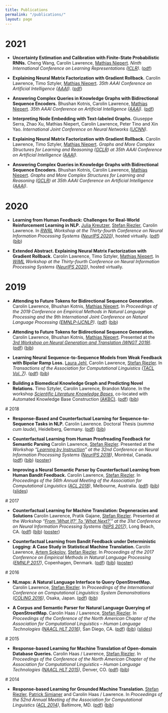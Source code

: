 ```yaml
---
title: Publications
permalink: "/publications/"
layout: page
---
```


# 2021
<ul>  
<p><li><b>Uncertainty Estimation and Calibration with Finite-State Probabilistic RNNs.</b> Cheng Wang, Carolin Lawrence, <a href='http://www.matlog.net'>Mathias Niepert</a>. <i>Ninth International Conference on Learning Representations (<a href="https://iclr.cc/">ICLR</a>)</i>. (<a href="https://arxiv.org/abs/2011.12010">pdf</a>)</li></p>
<p><li><b>Explaining Neural Matrix Factorization with Gradient Rollback.</b> Carolin Lawrence, Timo Sztyler, <a href='http://www.matlog.net'>Mathias Niepert</a>. <i>35th AAAI Conference on Artificial Intelligence (<a href="https://aaai.org/Conferences/AAAI-21/">AAAI</a>).</i> (<a href="https://arxiv.org/abs/2010.05516">pdf</a>)</li></p>
<p><li><b>Answering Complex Queries in Knowledge Graphs with Bidirectional Sequence Encoders.</b> Bhushan Kotnis, Carolin Lawrence, <a href='http://www.matlog.net'>Mathias Niepert</a>. <i>35th AAAI Conference on Artificial Intelligence (<a href="https://aaai.org/Conferences/AAAI-21/">AAAI</a>).</i> (<a href="https://arxiv.org/abs/2004.02596">pdf</a>)</li></p>
<p><li><b>Interpreting Node Embedding with Text-labeled Graphs.</b> Giuseppe Serra, Zhao Xu, Mathias Niepert, Carolin Lawrence, Peter Tino and Xin Yao. <i>International Joint Conference on Neural Networks (<a href="https://www.ijcnn.org/">IJCNN</a>)</i>.</li></p>
<p><li><b>Explaining Neural Matrix Factorization with Gradient Rollback.</b> Carolin Lawrence, Timo Sztyler, <a href='http://www.matlog.net'>Mathias Niepert</a>. <i>Graphs and More Complex Structures for Learning and Reasoning (<a href="https://sites.google.com/view/gclr2021/">GCLR</a>) at 35th AAAI Conference on Artificial Intelligence (<a href="https://aaai.org/Conferences/AAAI-21/">AAAI</a>)</i>.</li></p>  
<p><li><b>Answering Complex Queries in Knowledge Graphs with Bidirectional Sequence Encoders.</b> Bhushan Kotnis, Carolin Lawrence, <a href='http://www.matlog.net'>Mathias Niepert</a>. <i>Graphs and More Complex Structures for Learning and Reasoning (<a href="https://sites.google.com/view/gclr2021/">GCLR</a>) at 35th AAAI Conference on Artificial Intelligence (<a href="https://aaai.org/Conferences/AAAI-21/">AAAI</a>)</i>.</li></p>
</ul>
  
# 2020
<ul>  
<p><li><b>Learning from Human Feedback: Challenges for Real-World Reinforcement Learning in NLP.</b> <a href="https://research.google/people/JuliaKreutzer/">Julia Kreutzer</a>, <a href='http://www.cl.uni-heidelberg.de/~riezler/'>Stefan Riezler</a>, Carolin Lawrence. In <i><a href="https://sites.google.com/view/neurips2020rwrl">RWRL</a> Workshop at the Thirty-fourth Conference on Neural Information Processing Systems (<a href="https://nips.cc/Conferences/2020">NeurIPS 2020</a>)</i>, hosted virtually. (<a href="https://arxiv.org/abs/2011.02511">pdf</a>) (<a href="/bib/KreutzerETAL20.txt">bib</a>)</li></p>
<p><li><b>Extended Abstract. Explaining Neural Matrix Factorization with Gradient Rollback.</b> Carolin Lawrence, Timo Sztyler, <a href='http://www.matlog.net'>Mathias Niepert</a>. In <i><a href="https://wimlworkshop.org/neurips2020/">WiML</a> Workshop at the Thirty-fourth Conference on Neural Information Processing Systems (<a href="https://nips.cc/Conferences/2020">NeurIPS 2020</a>)</i>, hosted virtually.</li></p>
</ul>

# 2019
<ul>
<p><li><b>Attending to Future Tokens for Bidirectional Sequence Generation.</b> Carolin Lawrence, Bhushan Kotnis, <a href='http://www.matlog.net'>Mathias Niepert</a>. In <i>Proceedings of the 2019 Conference on Empirical Methods in Natural Language Processing and the 9th International Joint Conference on Natural Language Processing (<a href='https://www.emnlp-ijcnlp2019.org/'>EMNLP-IJCNLP</a>)</i>. (<a href="https://www.aclweb.org/anthology/D19-1001">pdf</a>) (<a href="/bib/LawrenceETAL19.txt">bib</a>)</li></p>
<p><li><b>Attending to Future Tokens for Bidirectional Sequence Generation.</b> Carolin Lawrence, Bhushan Kotnis, <a href='http://www.matlog.net'>Mathias Niepert</a>. Presented at the <i><a href='https://sites.google.com/view/wngt19/home'>3rd Workshop on Neural Generation and Translation (WNGT 2019)</a></i>. (<a href="https://www.aclweb.org/anthology/D19-1001">pdf</a>) (<a href="/bib/LawrenceETAL19.txt">bib</a>)</li></p>
<p><li><b>Learning Neural Sequence-to-Sequence Models from Weak Feedback with Bipolar Ramp Loss.</b> <a href='https://www.cl.uni-heidelberg.de/~jehl/'>Laura Jehl</a>, Carolin Lawrence, <a href='http://www.cl.uni-heidelberg.de/~riezler/'>Stefan Riezler</a>. In <i>Transactions of the Association for Computational Linguistics (<a href='https://www.transacl.org/ojs/index.php/tacl/issue/view/15'>TACL Vol. 7</a>)</i>. (<a href="https://www.mitpressjournals.org/doi/pdf/10.1162/tacl_a_00265">pdf</a>) (<a href="/bib/JehlETAL19.txt">bib</a>)</li></p>
<p><li><b>Building a Biomedical Knowledge Graph and Predicting Novel Relations.</b> Timo Sztyler, Carolin Lawrence, Brandon Malone. In the workshop <i><a href="https://sites.google.com/view/akbc-sci/home">Scientific Literature Knowledge Bases</a></i>, co-located with Automated Knowledge Base Construction <a href='https://www.akbc.ws/2019/'>(AKBC)</a>. (<a href="/papers/SztylerETAL19.pdf">pdf</a>) (<a href="/bib/SztylerETAL19.txt">bib</a>)</li></p>
</ul>
# 2018
<ul>
<p><li><b>Response-Based and Counterfactual Learning for Sequence-to-Sequence Tasks in NLP.</b> Carolin Lawrence. Doctoral Thesis (<i>summa cum laude</i>), Heidelberg, Germany. (<a href="/papers/Lawrence18.pdf">pdf</a>) (<a href="/bib/Lawrence18.txt">bib</a>) </li></p>
<p><li><b>Counterfactual Learning from Human Proofreading Feedback for Semantic Parsing</b> Carolin Lawrence, <a href='http://www.cl.uni-heidelberg.de/~riezler/'>Stefan Riezler</a>. Presented at the <i> Workshop “<a href="https://sites.google.com/view/lbi2018/">Learning by Instruction</a>” at the 32nd Conference on Neural Information Processing Systems (<a href="https://nips.cc/Conferences/2018">NeurIPS 2018</a>)</i>, Montréal, Canada. (<a href="https://arxiv.org/abs/1811.12239">pdf</a>) (<a href="/bib/LawrenceRiezler2018b.txt">bib</a>) (<a href="/posters/18NeurIPS_LBI.pdf">poster</a>) </li></p>
<p><li><b>Improving a Neural Semantic Parser by Counterfactual Learning from Human Bandit Feedback.</b> Carolin Lawrence, <a href='http://www.cl.uni-heidelberg.de/~riezler/'>Stefan Riezler</a>. In <i>Proceedings of the 56th Annual Meeting of the Association for Computational Linguistics (<a href='http://acl2018.org/'>ACL 2018</a>)</i>, Melbourne, Australia. (<a href="http://aclweb.org/anthology/P18-1169">pdf</a>) (<a href="/bib/LawrenceRiezler2018.txt">bib</a>) (<a href="/slides/18ACL.pdf">slides</a>)</li></p>
</ul>
# 2017
<ul>
<p><li><b>  Counterfactual Learning for Machine Translation: Degeneracies and Solutions </b> Carolin Lawrence, Pratik Gajane, <a href='http://www.cl.uni-heidelberg.de/~riezler/'>Stefan Riezler</a>. Presented at the <i> Workshop “<a href="https://sites.google.com/view/causalnips2017">From ’What If?’ To ’What Next?’</a>” at the 31st Conference on Neural Information Processing Systems (<a href="https://nips.cc/Conferences/2017">NIPS 2017</a>)</i>, Long Beach, CA. (<a href="https://arxiv.org/abs/1711.08621">pdf</a>) (<a href="/bib/LawrenceETAL2017b.txt">bib</a>) (<a href="/posters/17NIPS_WITWN.pdf">poster</a>) </li></p>
<p><li><b> Counterfactual Learning from Bandit Feedback under Deterministic Logging: A Case Study in Statistical Machine Translation. </b> Carolin Lawrence, <a href='http://www.cl.uni-heidelberg.de/~sokolov/'>Artem Sokolov</a>, <a href='http://www.cl.uni-heidelberg.de/~riezler/'>Stefan Riezler</a>. In <i> Proceedings of the 2017 Conference on Empirical Methods in Natural Language Processing (<a href='http://emnlp2017.net/'>EMNLP 2017</a>)</i>, Copenhagen, Denmark. (<a href="http://www.aclweb.org/anthology/D/D17/D17-1272.pdf">pdf</a>) (<a href="/bib/LawrenceETAL2017a.txt">bib</a>) (<a href="/posters/17EMNLP.pdf">poster</a>) </li></p>
</ul>
# 2016
<ul>
<p><li><b> NLmaps: A Natural Language Interface to Query OpenStreetMap. </b> Carolin Lawrence, <a href='http://www.cl.uni-heidelberg.de/~riezler/'>Stefan Riezler</a>. In <i> Proceedings of the International Conference on Computational Linguistics: System Demonstrations (<a href='http://coling2016.anlp.jp/'>COLING 2016</a>)</i>, Osaka, Japan. (<a href="http://aclweb.org/anthology/C/C16/C16-2002.pdf">pdf</a>) (<a href="/bib/LawrenceRiezler2016.txt">bib</a>) </li></p>
<p><li><b> A Corpus and Semantic Parser for Natural Language Querying of OpenStreetMap. </b> Carolin Haas / Lawrence, <a href='http://www.cl.uni-heidelberg.de/~riezler/'>Stefan Riezler</a>. In <i>Proceedings of the Conference of the North American Chapter of the Association for Computational Linguistics – Human Language Technologies (<a href='http://naacl.org/naacl-hlt-2016/'>NAACL HLT 2016</a>)</i>, San Diego, CA. (<a href="http://www.aclweb.org/anthology/N16-1088">pdf</a>) (<a href="/bib/HaasRiezler2016.txt">bib</a>) (<a href="/slides/16NAACL.pdf">slides</a>)</li></p>
</ul>
# 2015
<ul>
<p><li><b> Response-based Learning for Machine Translation of Open-domain Database Queries. </b> Carolin Haas / Lawrence, <a href='http://www.cl.uni-heidelberg.de/~riezler/'>Stefan Riezler</a>. In <i>Proceedings of the Conference of the North American Chapter of the Association for Computational Linguistics – Human Language Technologies (<a href='http://naacl.org/naacl-hlt-2015/'>NAACL HLT 2015</a>)</i>, Denver, CO. (<a href="http://www.aclweb.org/anthology/N15-1149">pdf</a>) (<a href="/bib/HaasRiezler2015.txt">bib</a>)</li></p>
</ul>
# 2014
<ul>
<p><li><b> Response-based Learning for Grounded Machine Translation. </b> <a href='http://www.cl.uni-heidelberg.de/~riezler/'>Stefan Riezler</a>, <a href='http://simianer.de/'>Patrick Simianer</a> and Carolin Haas / Lawrence. In <i>Proceedings of the 52nd Annual Meeting of the Association for Computational Linguistics (<a href='http://acl2014.org/'>ACL 2014</a>)</i>, Baltimore, MD. (<a href='http://www.aclweb.org/anthology/P14-1083'>pdf</a>) (<a href="/bib/RiezlerETAL2014.txt">bib</a>)</li></p>
</ul>


